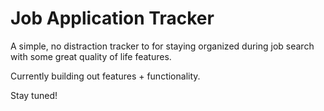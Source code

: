 # Job Application Tracker

A simple, no distraction tracker to for staying organized during job search with some great quality of life features.

Currently building out features + functionality.

Stay tuned!
